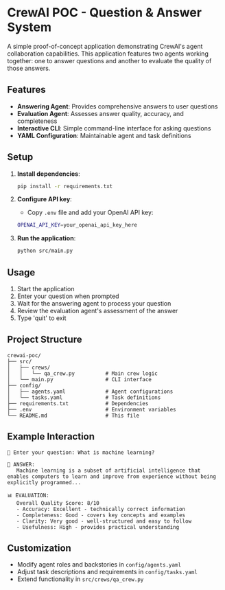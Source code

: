 # CrewAI POC - Question & Answer System

A simple proof-of-concept application demonstrating CrewAI's agent collaboration capabilities. This application features two agents working together: one to answer questions and another to evaluate the quality of those answers.

## Features

- **Answering Agent**: Provides comprehensive answers to user questions
- **Evaluation Agent**: Assesses answer quality, accuracy, and completeness
- **Interactive CLI**: Simple command-line interface for asking questions
- **YAML Configuration**: Maintainable agent and task definitions

## Setup

1. **Install dependencies**:
   ```bash
   pip install -r requirements.txt
   ```

2. **Configure API key**:
   - Copy `.env` file and add your OpenAI API key:
   ```bash
   OPENAI_API_KEY=your_openai_api_key_here
   ```

3. **Run the application**:
   ```bash
   python src/main.py
   ```

## Usage

1. Start the application
2. Enter your question when prompted
3. Wait for the answering agent to process your question
4. Review the evaluation agent's assessment of the answer
5. Type 'quit' to exit

## Project Structure

```
crewai-poc/
├── src/
│   ├── crews/
│   │   └── qa_crew.py          # Main crew logic
│   └── main.py                 # CLI interface
├── config/
│   ├── agents.yaml             # Agent configurations
│   └── tasks.yaml              # Task definitions
├── requirements.txt            # Dependencies
├── .env                        # Environment variables
└── README.md                   # This file
```

## Example Interaction

```
💭 Enter your question: What is machine learning?

🤖 ANSWER:
   Machine learning is a subset of artificial intelligence that enables computers to learn and improve from experience without being explicitly programmed...

📊 EVALUATION:
   Overall Quality Score: 8/10
   - Accuracy: Excellent - technically correct information
   - Completeness: Good - covers key concepts and examples
   - Clarity: Very good - well-structured and easy to follow
   - Usefulness: High - provides practical understanding
```

## Customization

- Modify agent roles and backstories in `config/agents.yaml`
- Adjust task descriptions and requirements in `config/tasks.yaml`
- Extend functionality in `src/crews/qa_crew.py`